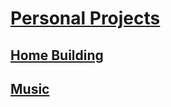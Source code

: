 # [Personal Projects](http://benjaminklassen.com)

## [Home Building](other/homebuilding.md)

## [Music](music/README.md)
